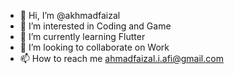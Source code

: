 - 👋 Hi, I’m @akhmadfaizal
- 👀 I’m interested in Coding and Game
- 🌱 I’m currently learning Flutter 
- 💞️ I’m looking to collaborate on Work
- 📫 How to reach me ahmadfaizal.i.afi@gmail.com

<!---
akhmadfaizal/akhmadfaizal is a ✨ special ✨ repository because its `README.md` (this file) appears on your GitHub profile.
You can click the Preview link to take a look at your changes.
--->
